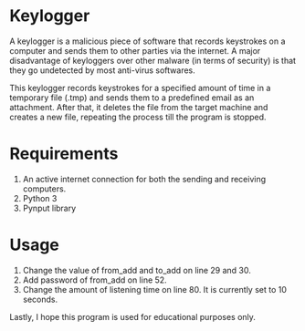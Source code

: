 # Keylogger
A keylogger is a malicious piece of software that records keystrokes on a computer and sends them to other parties via the internet. A major disadvantage of keyloggers over other malware (in terms of security) is that they go undetected by most anti-virus softwares.

This keylogger records keystrokes for a specified amount of time in a temporary file (.tmp) and sends them to a predefined email as an attachment. After that, it deletes the file from the target machine and creates a new file, repeating the process till the program is stopped.

# Requirements
1. An active internet connection for both the sending and receiving computers.
2. Python 3
3. Pynput library

# Usage
1. Change the value of from_add and to_add on line 29 and 30.
2. Add password of from_add on line 52.
3. Change the amount of listening time on line 80. It is currently set to 10 seconds.

Lastly, I hope this program is used for educational purposes only.

